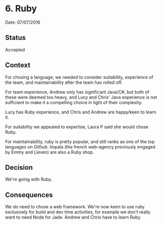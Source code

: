 # 6. Ruby

Date: 07/07/2016

## Status

Accepted

## Context

For chosing a language, we needed to consider suitability, experience of the team, and maintainability after the team has rolled off.

For team experience, Andrew only has significant Java/C#, but both of these were deemed too heavy, and Lucy and Chris' Java experience is not sufficient to make it a compelling choice in light of their complexity.

Lucy has Ruby experience, and Chris and Andrew are happy/keen to learn it.

For suitability we appealed to expertise, Laura P said she would chose Ruby.

For maintainability, ruby is pretty popular, and still ranks as one of the top languages on Github. Impala (the french web-agency previously engaged by Emmy and Lieven) are also a Ruby shop.

## Decision

We're going with Ruby.

## Consequences

We do need to chose a web framework.
We're now keen to use ruby exclusively for build and dev time activities, for example we don't really want to need Node for Jade.
Andrew and Chris have to learn Ruby
